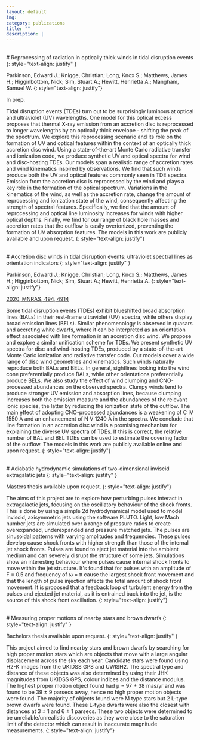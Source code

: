 ```yaml
---
layout: default
img:
category: publications
title: ""
description: |
---
```


<br>
# Reprocessing of radiation in optically thick winds in tidal disruption events
{: style="text-align: justify" }

Parkinson, Edward J.;  Knigge, Christian;  Long, Knox S.;  Matthews, James H.;  Higginbottom, Nick;  Sim, Stuart A.; Hewitt, Henrietta A.; Mangham, Samuel W.
{: style="text-align: justify"}

In prep.

Tidal disruption events (TDEs) turn out to be surprisingly luminous at optical and ultraviolet (UV) wavelengths. One model for this optical excess proposes that thermal X-ray emission from an accretion disc is reprocessed to longer wavelengths by an optically thick envelope - shifting the peak of the spectrum. We explore this reprocessing scenario and its role on the formation of UV and optical features within the context of an optically thick accretion disc wind. Using a state-of-the-art Monte Carlo radiative transfer and ionization code, we produce synthetic UV and optical spectra for wind and disc-hosting TDEs. Our models span a realistic range of accretion rates and wind kinematics inspired by observations. We find that such winds produce both the UV and optical features commonly seen in TDE spectra. Emission from the accretion disc is reprocessed by the wind and plays a key role in the formation of the optical spectrum. Variations in the kinematics of the wind, as well as the accretion rate, change the amount of reprocessing and ionization state of the wind, consequently affecting the strength of spectral features. Specifically, we find that the amount of reprocessing and optical line luminosity increases for winds with higher optical depths. Finally, we find for our range of black hole masses and accretion rates that the outflow is easily overionized, preventing the formation of UV absorption features. The models in this work are publicly available and upon request.
{: style="text-align: justify"}

<br>
# Accretion disc winds in tidal disruption events: ultraviolet spectral lines as orientation indicators
{: style="text-align: justify" }

Parkinson, Edward J.;  Knigge, Christian;  Long, Knox S.;  Matthews, James H.;  Higginbottom, Nick;  Sim, Stuart A.; Hewitt, Henrietta A.
{: style="text-align: justify"}

[2020, MNRAS, 494, 4914](https://ui.adsabs.harvard.edu/abs/2020MNRAS.494.4914P/abstract)

Some tidal disruption events (TDEs) exhibit blueshifted broad absorption lines (BALs) in their rest-frame ultraviolet (UV) spectra, while others display broad emission lines (BELs). Similar phenomenology is observed in quasars and accreting white dwarfs, where it can be interpreted as an orientation effect associated with line formation in an accretion disc wind. We propose and explore a similar unification scheme for TDEs. We present synthetic UV spectra for disc and wind-hosting TDEs, produced by a state-of-the-art Monte Carlo ionization and radiative transfer code. Our models cover a wide range of disc wind geometries and kinematics. Such winds naturally reproduce both BALs and BELs. In general, sightlines looking into the wind cone preferentially produce BALs, while other orientations preferentially produce BELs. We also study the effect of wind clumping and CNO-processed abundances on the observed spectra. Clumpy winds tend to produce stronger UV emission and absorption lines, because clumping increases both the emission measure and the abundances of the relevant ionic species, the latter by reducing the ionization state of the outflow. The main effect of adopting CNO-processed abundances is a weakening of C IV 1550 Å and an enhancement of N V 1240 Å in the spectra. We conclude that line formation in an accretion disc wind is a promising mechanism for explaining the diverse UV spectra of TDEs. If this is correct, the relative number of BAL and BEL TDEs can be used to estimate the covering factor of the outflow. The models in this work are publicly available online and upon request.
{: style="text-align: justify"}

<br>
# Adiabatic hydrodynamic simulations of two-dimensional inviscid extragalatic jets
{: style="text-align: justify" }

Masters thesis available upon request.
{: style="text-align: justify"}

The aims of this project are to explore how perturbing pulses interact in
extragalactic jets, focusing on the oscillatory behaviour of the shock fronts.
This is done by using a simple 2d hydrodynamical model used to model inviscid,
axisymmetric jets using the software PLUTO. Light, low Mach number jets are
simulated over a range of pressure ratios to create overexpanded, underexpanded
and pressure matched jets. The pulses are sinusoidal patterns with varying
amplitudes and frequencies. These pulses develop cause shock fronts with higher
strength than those of the internal jet shock fronts. Pulses are found to eject
jet material into the ambient medium and can severely disrupt the structure of
some jets. Simulations show an interesting behaviour where pulses cause internal
shock fronts to move within the jet structure. It's found that for pulses with
an amplitude of F = 0.5 and frequency of ω = π cause the largest shock front
movement and that the length of pulse injection affects the total amount of
shock front movement. It is proposed that a feedback loop of turbulent energy
from the pulses and ejected jet material, as it is entrained back into the jet,
is the source of this shock front oscillation.
{: style="text-align: justify"}

<br>
# Measuring proper motions of nearby stars and brown dwarfs
{: style="text-align: justify" }

Bachelors thesis available upon request.
{: style="text-align: justify" }

This project aimed to find nearby stars and brown dwarfs by searching for high
proper motion stars which are objects that move with a large angular displacement
across the sky each year. Candidate stars were found using H2-K images
from the UKIDSS GPS and UWISH2. The spectral type and distance of these objects
was also determined by using their JHK magnitudes from UKIDSS GPS, colour indices
and the distance modulus. The highest proper motion object found had µ = 97 ± 38 mas/yr
and was found to be 39 ± 9 parsecs away, hence no  high proper motion objects
were found. The majority of objects found were M type stars but 2 L-type brown dwarfs
were found. These L-type dwarfs were also the closest with distances at 3 ± 1 and
6 ± 1 parsecs. These two objects were determined to be unreliable/unrealistic
discoveries as they were close to the saturation limit of the detector which can
result in inaccurate magnitude measurements.
{: style="text-align: justify"}

